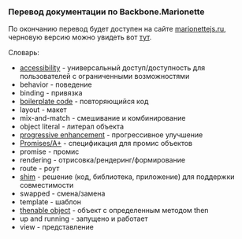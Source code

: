 ### Перевод документации по Backbone.Marionette

По окончанию перевод будет доступен на сайте [marionettejs.ru](http://marionettejs.ru), черновую версию можно увидеть вот [тут](http://instanceofpro.github.io/marionettejs.ru/).

Словарь:
* [accessibility](http://www.w3.org/WAI/intro/accessibility.php) - универсальный доступ/доступность для пользователей с ограниченными возможностями
* behavior - поведение
* binding - привязка
* [boilerplate code](http://en.wikipedia.org/wiki/Boilerplate_code) - повторяющийся код
* layout - макет
* mix-and-match - смешивание и комбинирование
* object literal - литерал объекта
* [progressive enhancement](http://en.wikipedia.org/wiki/Progressive_enhancement) - прогрессивное улучшение
* [Promises/A+](http://promisesaplus.com/) - спецификация для промис объектов
* promise - промис
* rendering - отрисовка/рендеринг/формирование
* route - роут
* [shim](http://en.wikipedia.org/wiki/Shim_(computing)) - решение (код, библиотека, приложение) для поддержки совместимости
* swapped - смена/замена
* template - шаблон
* [thenable object](http://promisesaplus.com/) - объект с определенным методом then
* up and running - запущено и работает
* view - представление
